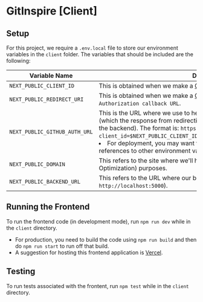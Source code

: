 # GitInspire [Client]

## Setup

For this project, we require a `.env.local` file to store our environment variables in the `client` folder. The variables that should be included are the following:

| Variable Name                 | Description                                                                                                                                                                                                                                                                                                                                                                                                                    |
| ----------------------------- | ------------------------------------------------------------------------------------------------------------------------------------------------------------------------------------------------------------------------------------------------------------------------------------------------------------------------------------------------------------------------------------------------------------------------------ |
| `NEXT_PUBLIC_CLIENT_ID`       | This is obtained when we make a [GitHub OAuth App](https://github.com/settings/developers).                                                                                                                                                                                                                                                                                                                                    |
| `NEXT_PUBLIC_REDIRECT_URI`    | This is obtained when we make a [GitHub OAuth App](https://github.com/settings/developers) - this is the value for `Authorization callback URL`.                                                                                                                                                                                                                                                                               |
| `NEXT_PUBLIC_GITHUB_AUTH_URL` | This is the URL where we use to help authorize our user through GitHub (which the response from redirecting back to our application will be sent to the backend). The format is: `https://github.com/login/oauth/authorize?client_id=$NEXT_PUBLIC_CLIENT_ID&redirect_uri=$NEXT_PUBLIC_REDIRECT_URI`. <li>For deployment, you may want to hard-code the values instead of using references to other environment variables.</li> |
| `NEXT_PUBLIC_DOMAIN`          | This refers to the site where we'll host the frontend for SEO (Search Engine Optimization) purposes.                                                                                                                                                                                                                                                                                                                           |
| `NEXT_PUBLIC_BACKEND_URL`     | This refers to the URL where our backend is located (ie: `http://localhost:5000`).                                                                                                                                                                                                                                                                                                                                             |

## Running the Frontend

To run the frontend code (in development mode), run `npm run dev` while in the `client` directory.

- For production, you need to build the code using `npm run build` and then do `npm run start` to run off that build.
- A suggestion for hosting this frontend application is [Vercel](https://vercel.com/).

## Testing

To run tests associated with the frontent, run `npm test` while in the `client` directory.
